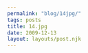 ```yaml
---
permalink: "blog/14jpg/"
tags: posts
title: 14.jpg
date: 2009-12-13
layout: layouts/post.njk
---
```


